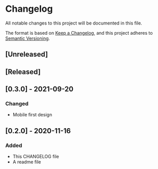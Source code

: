# Changelog
All notable changes to this project will be documented in this file.

The format is based on [Keep a Changelog](https://keepachangelog.com/en/1.0.0/),
and this project adheres to [Semantic Versioning](https://semver.org/spec/v2.0.0.html).

## [Unreleased]

## [Released]

## [0.3.0] - 2021-09-20
### Changed
- Mobile first design

## [0.2.0] - 2020-11-16
### Added
- This CHANGELOG file
- A readme file
